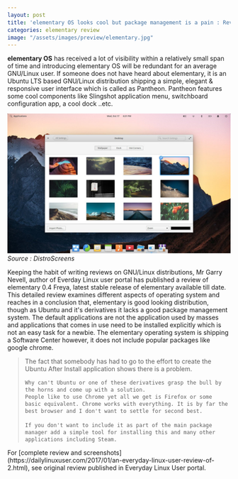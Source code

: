 ```yaml
---
layout: post
title: 'elementary OS looks cool but package management is a pain : Review'
categories: elementary review
image: "/assets/images/preview/elementary.jpg"
---
```


**elementary OS** has received a lot of visibility within a relatively small span of time and introducing elementary OS will be redundant for an average GNU/Linux user. If someone does not have heard about elementary, it is an Ubuntu LTS based GNU/Linux distribution shipping a simple, elegant & responsive user interface which is called as Pantheon. Pantheon features some cool components like Slingshot application menu, switchboard configuration app, a cool dock ..etc.

![elementary OS](/assets/images/preview/elementary.jpg)
*Source : DistroScreens*

Keeping the habit of writing reviews on GNU/Linux distributions, Mr Garry Nevell, author of Everday Linux user portal has published a review of elementary 0.4 Freya, latest stable release of elementary available till date. This detailed review examines different aspects of operating system and reaches in a conclusion that, elementary is good looking distribution, though as Ubuntu and it's derivatives it lacks a good package management system. The default applications are not the application used by masses and applications that comes in use need to be installed explicitly which is not an easy task for a newbie. The elementary operating system is shipping a Software Center however, it does not include popular packages like google chrome.
<blockquote>
    The fact that somebody has had to go to the effort to create the Ubuntu After Install application shows there is a problem.

    Why can't Ubuntu or one of these derivatives grasp the bull by the horns and come up with a solution.
    People like to use Chrome yet all we get is Firefox or some basic equivalent. Chrome works with everything. It is by far the best browser and I don't want to settle for second best. 

    If you don't want to include it as part of the main package manager add a simple tool for installing this and many other applications including Steam.
</blockquote>
For [complete review and screenshots](https://dailylinuxuser.com/2017/01/an-everyday-linux-user-review-of-2.html), see original review published in Everyday Linux User portal. 